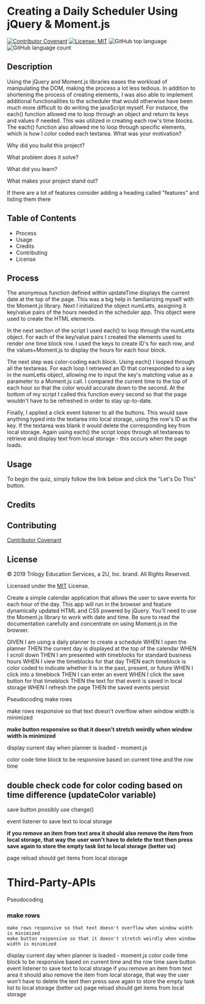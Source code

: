 # Creating a Daily Scheduler Using jQuery & Moment.js

[![Contributor Covenant](https://img.shields.io/badge/Contributor%20Covenant-v2.0%20adopted-ff69b4.svg)](code_of_conduct.md)
[![License: MIT](https://img.shields.io/badge/License-MIT-yellow.svg)](https://opensource.org/licenses/MIT)
![GitHub top language](https://img.shields.io/github/languages/top/kev-luo/third-party-apis)
![GitHub language count](https://img.shields.io/github/languages/count/kev-luo/third-party-apis)

## Description

Using the jQuery and Moment.js libraries eases the workload of manipulating the DOM, making the process a lot less tedious. In addition to shortening the process of creating elements, I was also able to implement additional functionalities to the scheduler that would otherwise have been much more difficult to do writing the javaScript myself. For instance, the each() function allowed me to loop through an object and return its keys and values if needed. This was utilized in creating each row's time blocks. The each() function also allowed me to loop through specific elements, which is how I color coded each textarea. 
What was your motivation?

Why did you build this project?

What problem does it solve?

What did you learn?

What makes your project stand out?

If there are a lot of features consider adding a heading called "features" and listing them there

## Table of Contents
* Process
* Usage
* Credits
* Contributing
* License

## Process

The anonymous function defined within updateTime displays the current date at the top of the page. This was a big help in familiarizing myself with the Moment.js library. Next I initialized the object numLetts, assigning it key/value pairs of the hours needed in the scheduler app. This object were used to create the HTML elements. 

In the next section of the script I used each() to loop through the numLetts object. For each of the key/value pairs I created the elements used to render one time block row. I used the keys to create ID's for each row, and the values+Moment.js to display the hours for each hour block.

The next step was color-coding each block. Using each() I looped through all the textareas. For each loop I retrieved an ID that corresponded to a key in the numLetts object, allowing me to input the key's matching value as a parameter to a Moment.js call. I compared the current time to the top of each hour so that the color would accurate down to the second. At the bottom of my script I called this function every second so that the page wouldn't have to be refreshed in order to stay up-to-date.

Finally, I applied a click event listener to all the buttons. This would save anything typed into the textarea into local storage, using the row's ID as the key. If the textarea was blank it would delete the corresponding key from local storage. Again using each() the script loops through all textareas to retrieve and display text from local storage - this occurs when the page loads.

## Usage
To begin the quiz, simply follow the link below and click the "Let's Do This" button. 

## Credits

## Contributing
[Contributor Covenant](https://www.contributor-covenant.org/)

## License
© 2019 Trilogy Education Services, a 2U, Inc. brand. All Rights Reserved.

Licensed under the [MIT](https://github.com/microsoft/vscode/blob/master/LICENSE.txt) License.

Create a simple calendar application that allows the user to save events for each hour of the day. This app will run in the browser and feature dynamically updated HTML and CSS powered by jQuery.
You'll need to use the Moment.js library to work with date and time. Be sure to read the documentation carefully and concentrate on using Moment.js in the browser.

GIVEN I am using a daily planner to create a schedule
WHEN I open the planner
THEN the current day is displayed at the top of the calendar
WHEN I scroll down
THEN I am presented with timeblocks for standard business hours
WHEN I view the timeblocks for that day
THEN each timeblock is color coded to indicate whether it is in the past, present, or future
WHEN I click into a timeblock
THEN I can enter an event
WHEN I click the save button for that timeblock
THEN the text for that event is saved in local storage
WHEN I refresh the page
THEN the saved events persist

Pseudocoding
make rows

make rows responsive so that text doesn't overflow when window width is minimized

**make button responsive so that it doesn't stretch weirdly when window width is minimized**

display current day when planner is loaded - moment.js

color code time block to be responsive based on current time and the row time

## double check code for color coding based on time difference (updateColor variable)

save button 
possibly use change()

event listener to save text to local storage

**if you remove an item from text area it should also remove the item from local storage, that way the** 
**user won't have to delete the text then press save again to store the empty task list to local storage**
**(better ux)**

page reload should get items from local storage

# Third-Party-APIs

Pseudocoding
### make rows
    make rows responsive so that text doesn't overflow when window width is minimized
    make button responsive so that it doesn't stretch weirdly when window width is minimized
display current day when planner is loaded - moment.js
color code time block to be responsive based on current time and the row time
save button 
    event listener to save text to local storage
    if you remove an item from text area it should also remove the item from local storage, that way the user won't have to delete the text then press save again to store the empty task list to local storage (better ux)
page reload should get items from local storage